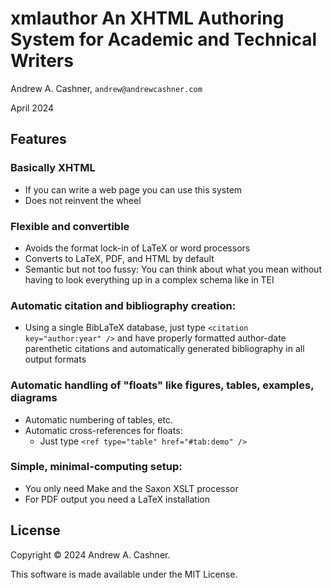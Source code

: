 # xmlauthor An XHTML Authoring System for Academic and Technical Writers

Andrew A. Cashner, `andrew@andrewcashner.com`

April 2024

## Features

### Basically XHTML
- If you can write a web page you can use this system
- Does not reinvent the wheel

### Flexible and convertible
- Avoids the format lock-in of LaTeX or word processors
- Converts to LaTeX, PDF, and HTML by default 
- Semantic but not too fussy: You can think about what you mean without having
  to look everything up in a complex schema like in TEI

### Automatic citation and bibliography creation: 
- Using a single BibLaTeX database, just type `<citation key="author:year" />`
  and have properly formatted author-date parenthetic citations and
  automatically generated bibliography in all output formats

### Automatic handling of "floats" like figures, tables, examples, diagrams
- Automatic numbering of tables, etc.
- Automatic cross-references for floats:
    - Just type `<ref type="table" href="#tab:demo" />`

### Simple, minimal-computing setup:
- You only need Make and the Saxon XSLT processor
- For PDF output you need a LaTeX installation

## License

Copyright © 2024 Andrew A. Cashner.

This software is made available under the MIT License.
